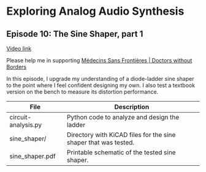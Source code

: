 # Exploring Analog Audio Synthesis

## Episode 10: The Sine Shaper, part 1

[Video link](https://youtu.be/zXDdwM4JlbA)

Please help me in supporting [Médecins Sans Frontières | Doctors without Borders](https://events.doctorswithoutborders.org/campaign/Kevins-Cave)

In this episode, I upgrade my understanding of a diode-ladder sine shaper
to the point where I feel confident designing my own.  I also test a textbook
version on the bench to measure its distortion performance.

| File | Description |
| ---- | ----------- |
| circuit-analysis.py | Python code to analyze and design the ladder |
| sine_shaper/ | Directory with KiCAD files for the sine shaper that was tested. |
| sine_shaper.pdf | Printable schematic of the tested sine shaper.|




